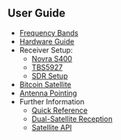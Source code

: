 ## User Guide

- [Frequency Bands](frequency.md)
- [Hardware Guide](hardware.md)
- Receiver Setup:
    - [Novra S400](s400.md)
    - [TBS5927](tbs.md)
    - [SDR Setup](sdr.md)
- [Bitcoin Satellite](bitcoin.md)
- [Antenna Pointing](antenna-pointing.md)
- Further Information
  - [Quick Reference](quick-reference.md)
  - [Dual-Satellite Reception](dual-satellite.md)
  - [Satellite API](../api/README.md)
